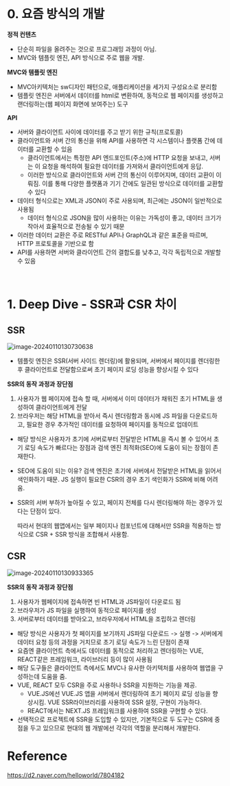 # 0. 요즘 방식의 개발

**정적 컨텐츠**

- 단순히 파일을 올려주는 것으로 프로그래밍 과정이 아님.
-  MVC와 템플릿 엔진, API 방식으로 주로 웹을 개발. 

**MVC와 템플릿 엔진**

- MVC아키텍처는 sw디자인 패턴으로, 애플리케이션을 세가지 구성요소로 분리함
- 템플릿 엔진은 서버에서 데이터를 html로 변환하여, 동적으로 웹 페이지를 생성하고 랜더링하는(웹 페이지 화면에 보여주는) 도구

**API**

- 서버와 클라이언트 사이에 데이터를 주고 받기 위한 규칙(프로토콜) 
- 클라이언트와 서버 간의 통신을 위해 API를 사용하면 각 시스템이나 플랫폼 간에 데이터를 교환할 수 있음
  - 클라이언트에서는 특정한 API 엔드포인트(주소)에 HTTP 요청을 보내고, 서버는 이 요청을 해석하여 필요한 데이터를 가져와서 클라이언트에게 응답. 
  - 이러한 방식으로 클라이언트와 서버 간의 통신이 이루어지며, 데이터 교환이 이뤄짐. 이를 통해 다양한 플랫폼과 기기 간에도 일관된 방식으로 데이터를 교환할 수 있다
- 데이터 형식으로는 XML과 JSON이 주로 사용되며, 최근에는 JSON이 일반적으로 사용됨
  - 데이터 형식으로 JSON을 많이 사용하는 이유는 가독성이 좋고, 데이터 크기가 작아서 효율적으로 전송될 수 있기 때문
- 이러한 데이터 교환은 주로 RESTful API나 GraphQL과 같은 표준을 따르며, HTTP 프로토콜을 기반으로 함
- API를 사용하면 서버와 클라이언트 간의 결합도를 낮추고, 각각 독립적으로 개발할 수 있음

<br>

# 1. Deep Dive - SSR과 CSR 차이

## SSR

![image-20240110130730638](C:\Users\929sa\AppData\Roaming\Typora\typora-user-images\image-20240110130730638.png)

- 템플릿 엔진은 SSR(서버 사이드 렌더링)에 활용되며, 서버에서 페이지를 렌더링한 후 클라이언트로 전달함으로써 초기 페이지 로딩 성능을 향상시킬 수 있다

**SSR의 동작 과정과 장단점**

1. 사용자가 웹 페이지에 접속 할 때, 서버에서 이미 데이터가 채워진 초기 HTML을 생성하여 클라이언트에게 전달
2. 브라우저는 해당 HTML을 받아서 즉시 렌더링함과 동시에 JS 파일을 다운로드하고, 필요한 경우 추가적인 데이터를 요청하여 페이지를 동적으로 업데이트

- 해당 방식은 사용자가 초기에 서버로부터 전달받은 HTML을 즉시 볼 수 있어서 초기 로딩 속도가 빠르다는 장점과 검색 엔진 최적화(SEO)에 도움이 되는 장점이 존재한다.

- SEO에 도움이 되는 이유? 검색 엔진은 초기에 서버에서 전달받은 HTML을 읽어서 색인화하기 때문. JS 실행이 필요한 CSR의 경우 초기 색인화가 SSR에 비해 어려움.

- SSR의 서버 부하가 높아질 수 있고, 페이지 전체를 다시 렌더링해야 하는 경우가 있다는 단점이 있다. 

  따라서 현대의 웹앱에서는 일부 페이지나 컴포넌트에 대해서만 SSR을 적용하는 방식으로 CSR + SSR 방식을 조합해서 사용함.

  

## CSR

![image-20240110130933365](C:\Users\929sa\AppData\Roaming\Typora\typora-user-images\image-20240110130933365.png)



**SSR의 동작 과정과 장단점**

1. 사용자가 웹페이지에 접속하면 빈 HTML과 JS파일이 다운로드 됨
2. 브라우저가 JS 파일을 실행하여 동적으로 페이지를 생성
3. 서버로부터 데이터를 받아오고, 브라우저에서 HTML을 조립하고 렌더링

- 해당 방식은 사용자가 첫 페이지를 보기까지 JS파일 다운로드 -> 실행 -> 서버에게 데이터 요청 등의 과정을 거치므로 초기 로딩 속도가 느린 단점이 존재
- 요즘엔 클라이언트 측에서도 데이터를 동적으로 처리하고 렌더링하는 VUE, REACT같은 프레임워크, 라이브러리 등이 많이 사용됨
- 해당 도구들은 클라이언트 측에서도 MVC나 유사한 아키텍처를 사용하여 웹앱을 구성하는데 도움을 줌. 
- VUE, REACT 모두 CSR을 주로 사용하나 SSR을 지원하는 기능을 제공.
  -  VUE.JS에선 VUE.JS 앱을 서버에서 렌더링하여 초기 페이지 로딩 성능을 향상시킴. VUE SSR라이브러리를 사용하여 SSR 설정, 구현이 가능하다.
  -  REACT에서는 NEXT.JS 프레임워크를 사용하여 SSR을 구현할 수 있다.
- 선택적으로 프로젝트에 SSR을 도입할 수 있지만, 기본적으로 두 도구는 CSR에 중점을 두고 있으므로 현대의 웹 개발에선 각각의 역할을 분리해서 개발한다.

# Reference

https://d2.naver.com/helloworld/7804182
